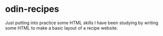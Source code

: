 # odin-recipes
Just putting into practice some HTML skills I have been studying by writing some HTML to make a basic layout of a recipe website.